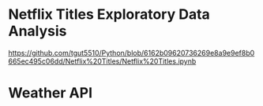 # Netflix Titles Exploratory Data Analysis
https://github.com/tgut5510/Python/blob/6162b09620736269e8a9e9ef8b0665ec495c06dd/Netflix%20Titles/Netflix%20Titles.ipynb

# Weather API
